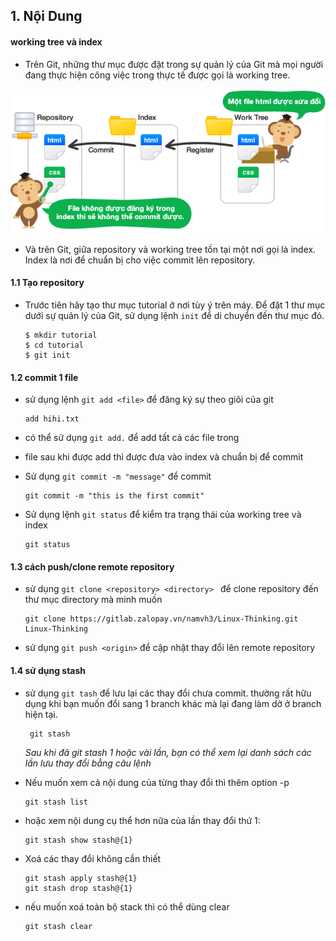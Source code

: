 ## 1. Nội Dung
#### working tree và index
- Trên Git, những thư mục được đặt trong sự quản lý của Git mà mọi người đang thực hiện công việc trong thực tế được gọi là working tree.

![GitHub Logo](./images/index.png)

- Và trên Git, giữa repository và working tree tồn tại một nơi gọi là index. Index là nơi để chuẩn bị cho việc commit lên repository.
#### 1.1 Tạo repository
- Trước tiên hãy tạo thư mục tutorial ở nơi tùy ý trên máy. Để đặt 1 thư mục dưới sự quản lý của Git, sử dụng lệnh `init` để di chuyển đến thư mục đó. 

    ````
    $ mkdir tutorial
    $ cd tutorial
    $ git init
    ````
#### 1.2 commit 1 file
- sử dụng lệnh `git add <file>` để đăng ký sự theo giõi của git
 
    ```
    add hihi.txt
    ```
- có thể sử dụng `git add.` để add tất cả các file trong 
- file sau khi được add thì được đưa vào index và chuẩn bị để commit 
- Sử dụng `git commit -m "message"` để commit

    ```shell
    git commit -m "this is the first commit"
    ```
- Sử dụng lệnh `git status` để kiểm tra trạng thái của working tree và index
    ```
    git status
    ```
#### 1.3 cách push/clone remote repository
- sử dụng `git clone <repository> <directory> `  để clone repository đến thư mục directory mà minh muốn
    ```
    git clone https://gitlab.zalopay.vn/namvh3/Linux-Thinking.git
    Linux-Thinking
    ```
- sử dụng `git push <origin>` để cập nhật thay đổi lên remote repository
 #### 1.4 sử dụng stash 
- sử dụng `git tash` để lưu lại các thay đổi chưa commit. thường rất hữu dụng khi bạn muốn đổi sang 1 branch khác mà lại đang làm dở ở branch hiện tại.
    ```
     git stash
    ``` 
    <i>Sau khi đã git stash 1 hoặc vài lần, bạn có thể xem lại danh sách các lần lưu thay đổi bằng câu lệnh</i>

* Nếu muốn xem cả nội dung của từng thay đổi thì thêm option -p
    ```
    git stash list
    ```
* hoặc xem nội dung cụ thể hơn nữa của lần thay đổi thứ 1:
    ```
    git stash show stash@{1}
    ```
* Xoá các thay đổi không cần thiết
    
    ```
    git stash apply stash@{1}
    git stash drop stash@{1}
    ```
* nếu muốn xoá toàn bộ stack thì có thể dùng clear
    ```
    git stash clear
    ```